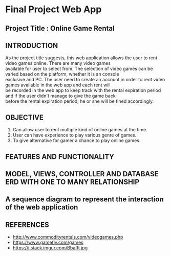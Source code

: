 # Final Project Web App

## Project Title : Online Game Rental

## INTRODUCTION
As the project title suggests, this web application allows the user to rent video games online. There are many video games  
available for user to select from. The selection of video games can be varied based on the platform, whether it is an console  
exclusive and PC. The user need to create an account in order to rent video games available in the web app and each rent will  
be recorded in the web app to keep track with the rental expiration period and if the user didn't manage to give the game back  
before the rental expiration period, he or she will be fined accordingly. 
## OBJECTIVE
1. Can allow user to rent multiple kind of online games at the time.
2. User can have experience to play various genre of games.
3. To give alternative for gamer a chance to play online games.

## FEATURES AND FUNCTIONALITY

## MODEL, VIEWS, CONTROLLER AND DATABASE ERD WITH ONE TO MANY RELATIONSHIP

## A sequence	diagram	to	represent	the	interaction	of	the	web	application

## REFERENCES

- http://www.commodityrentals.com/videogames.php
- https://www.gamefly.com/games
- https://i.stack.imgur.com/BbaRt.jpg
